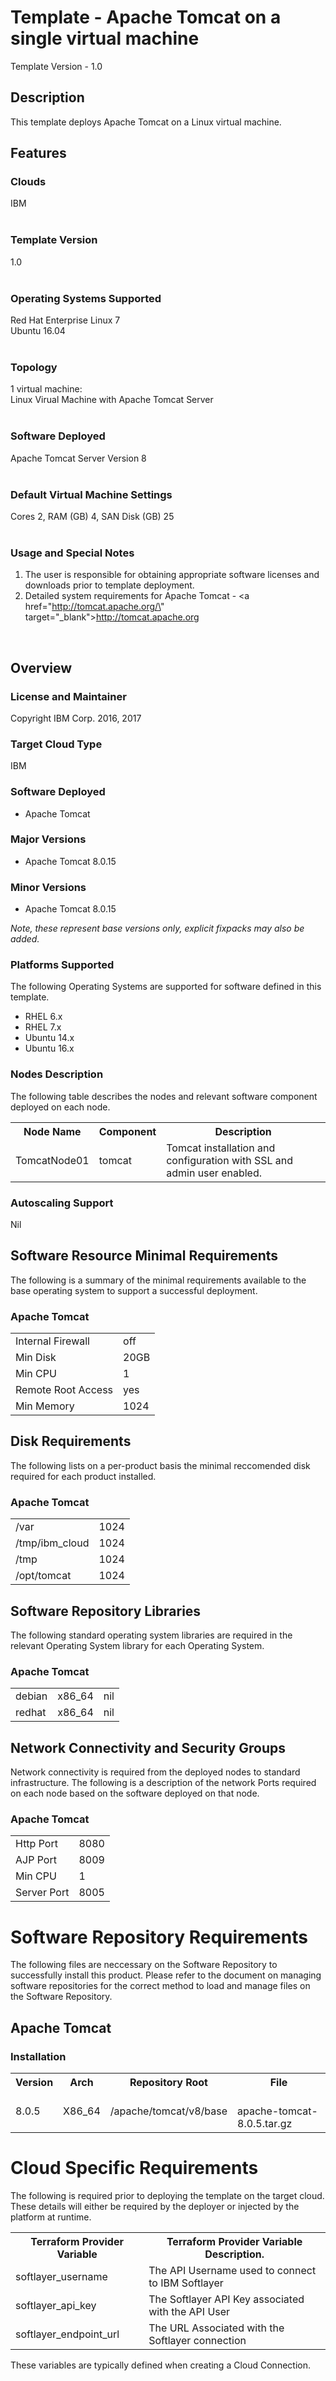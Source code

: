 # Template - Apache Tomcat on a single virtual machine
Template Version - 1.0

## Description

This template deploys Apache Tomcat on a Linux virtual machine.<br>

## Features

### Clouds

 IBM<br>
<br>
### Template Version

1.0<br>
<br>
### Operating Systems Supported

Red Hat Enterprise Linux 7<br>
Ubuntu 16.04<br>
<br>
### Topology

1 virtual machine:<br>
  Linux Virual Machine with Apache Tomcat Server<br>
<br>
### Software Deployed

Apache Tomcat Server Version 8<br>
<br>
### Default Virtual Machine Settings

 Cores 2, RAM (GB) 4, SAN Disk (GB) 25<br>
<br>
### Usage and Special Notes

1. The user is responsible for obtaining appropriate software licenses and downloads prior to template deployment.<br>
2. Detailed system requirements for Apache Tomcat - <a href=\"http://tomcat.apache.org/\" target=\"_blank\">http://tomcat.apache.org</a><br>
<br>


## Overview

### License and Maintainer

Copyright IBM Corp. 2016, 2017 

### Target Cloud Type

IBM

### Software Deployed

- Apache Tomcat

### Major Versions

- Apache Tomcat 8.0.15


### Minor Versions

- Apache Tomcat 8.0.15


*Note, these represent base versions only, explicit fixpacks may also be added.*

### Platforms Supported

The following Operating Systems are supported for software defined in this template.

- RHEL 6.x
- RHEL 7.x
- Ubuntu 14.x
- Ubuntu 16.x


### Nodes Description

The following table describes the nodes and relevant software component deployed on each node.

<table>
  <tr>
    <th>Node Name</th>
    <th>Component</th>
    <th>Description</th>
  </tr>
  <tr>
    <td>TomcatNode01</code></td>
    <td>tomcat</code></td>
    <td>Tomcat installation and configuration with SSL and admin user enabled.</code></td>
  </tr>
</table>


### Autoscaling Support

Nil

## Software Resource Minimal Requirements

The following is a summary of the minimal requirements available to the base operating system to support a successful deployment.

### Apache Tomcat
<table>
  <tr>
    <td>Internal Firewall</td>
    <td>off</td>
  </tr>
  <tr>
    <td>Min Disk</td>
    <td>20GB</td>
  </tr>
  <tr>
    <td>Min CPU</td>
    <td>1</td>
  </tr>
  <tr>
    <td>Remote Root Access</td>
    <td>yes</td>
  </tr>
  <tr>
    <td>Min Memory</td>
    <td>1024</td>
  </tr>
</table>



## Disk Requirements

The following lists on a per-product basis the minimal reccomended disk required for each product installed.

### Apache Tomcat
<table>
  <tr>
    <td>/var</td>
    <td>1024</td>
  </tr>
  <tr>
    <td>/tmp/ibm_cloud</td>
    <td>1024</td>
  </tr>
  <tr>
    <td>/tmp</td>
    <td>1024</td>
  </tr>
  <tr>
    <td>/opt/tomcat</td>
    <td>1024</td>
  </tr>
</table>



## Software Repository Libraries

The following standard operating system libraries are required in the relevant Operating System library for each Operating System.

### Apache Tomcat
<table>
  <tr>
    <td>debian</td>
    <td>x86_64</td>
    <td>nil</td>
  </tr>
  <tr>
    <td>redhat</td>
    <td>x86_64</td>
    <td>nil</td>
  </tr>
</table>



## Network Connectivity and Security Groups

Network connectivity is required from the deployed nodes to standard infrastructure. The following is a description of the network Ports required on each node based on the software deployed on that node.

### Apache Tomcat
<table>
  <tr>
    <td>Http Port</td>
    <td>8080</td>
  </tr>
  <tr>
    <td>AJP Port</td>
    <td>8009</td>
  </tr>
  <tr>
    <td>Min CPU</td>
    <td>1</td>
  </tr>
  <tr>
    <td>Server Port</td>
    <td>8005</td>
  </tr>
</table>



# Software Repository Requirements

The following files are neccessary on the Software Repository to successfully install this product. Please refer to the document on managing software repositories for the correct method to load  and manage files on the Software Repository.


## Apache Tomcat

### Installation
<table>
  <tr>
    <th>Version</th>
    <th>Arch</th>
    <th>Repository Root</th>
    <th>File</th>
  </tr>
  <tr>
    <td>8.0.5</td>
    <td>X86_64</td>
    <td>/apache/tomcat/v8/base</td>
    <td><br>apache-tomcat-8.0.5.tar.gz</br></td>
  </tr>
</table>


# Cloud Specific Requirements

The following is required prior to deploying the template on the target cloud. These details will either be required by the deployer or injected by the platform at runtime.

<table>
  <tr>
    <th>Terraform Provider Variable</th>
    <th>Terraform Provider Variable Description.</th>
  </tr>
  <tr>
    <td>softlayer_username</td>
    <td>The API Username used to connect to IBM Softlayer</td>
  </tr>
  <tr>
    <td>softlayer_api_key</code></td>
    <td>The Softlayer API Key associated with the API User</td>
  </tr>
  <tr>
    <td>softlayer_endpoint_url</code></td>
    <td>The URL Associated with the Softlayer connection</td>
  </tr>
</table>

These variables are typically defined when creating a Cloud Connection.

